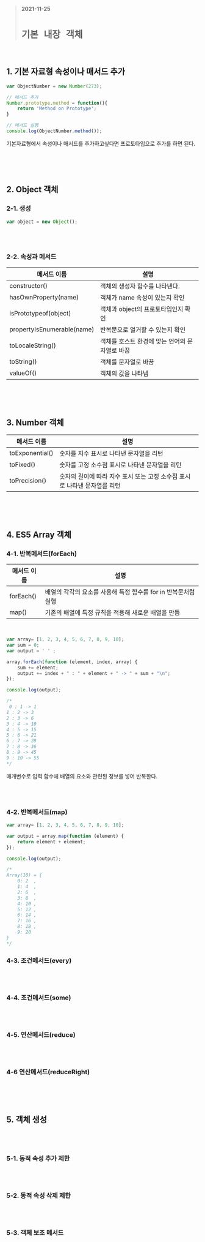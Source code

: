 > __2021-11-25__ <br/>
> # __`기본 내장 객체`__
<br>

## 1. 기본 자료형 속성이나 매서드 추가
```javascript
var ObjectNumber = new Number(273);

// 메서드 추가
Number.prototype.method = function(){
    return 'Method on Prototype';
}

// 메서드 실행
console.log(ObjectNumber.method()); 
```
기본자료형에서 속성이나 매서드를 추가하고싶다면 프로토타입으로 추가를 하면 된다.

<br><br><br>

## 2. Object 객체
### 2-1. 생성
```javascript
var object = new Object();
```

<br><br>

### 2-2. 속성과 메서드
|메서드 이름|설명|
|----------|----|
|constructor()|객체의 생성자 함수를 나타낸다.|
|hasOwnProperty(name)|객체가 name 속성이 있는지 확인|
|isPrototypeof(object)|객체과 object의 프로토타입인지 확인|
|propertyIsEnumerable(name)|반복문으로 열거할 수 있는지 확인|
|toLocaleString()|객체를 호스트 환경에 맞는 언어의 문자열로 바꿈|
|toString()|객체를 문자열로 바꿈|
|valueOf()|객체의 값을 나타냄|

<br><br><br>

## 3. Number 객체
|메서드 이름|설명|
|----------|----|
|toExponential()|숫자를 지수 표시로 나타낸 문자열을 리턴|
|toFixed()|숫자를 고정 소수점 표시로 나타낸 문자열을 리턴|
|toPrecision()|숫자의 길이에 따라 지수 표시 또는 고정 소수점 표시로 나타낸 문자열를 리턴|

<br><br><br>



## 4. ES5 Array 객체
### 4-1. 반복메서드(forEach)
|메서드 이름|설명|
|----------|----|
|forEach()|배열의 각각의 요소를 사용해 특정 함수를 for in 반복문처럼 실행|
|map()|기존의 배열에 특정 규칙을 적용해 새로운 배열을 만듬|

<br>

```javascript
var array= [1, 2, 3, 4, 5, 6, 7, 8, 9, 10];
var sum = 0;
var output = ' ' ;

array.forEach(function (element, index, array) {
    sum += element;
    output += index + " : " + element + " -> " + sum + "\n"; 
});

console.log(output);

/*
 0 : 1 -> 1
1 : 2 -> 3
2 : 3 -> 6
3 : 4 -> 10
4 : 5 -> 15
5 : 6 -> 21
6 : 7 -> 28
7 : 8 -> 36
8 : 9 -> 45
9 : 10 -> 55
*/
```
매개변수로 입력 함수에 배열의 요소와 관련된 정보를 넣어 반복한다.

<br><br>

### 4-2. 반복메서드(map)
```javascript
var array= [1, 2, 3, 4, 5, 6, 7, 8, 9, 10];

var output = array.map(function (element) {
    return element + element;
});

console.log(output);

/*
Array(10) = {
    0: 2  ,
    1: 4  ,
    2: 6  ,
    3: 8  ,
    4: 10 ,
    5: 12 ,
    6: 14 ,
    7: 16 ,
    8: 18 ,
    9: 20 
}
*/
```

### 4-3. 조건메서드(every)


<br><br>

### 4-4. 조건메서드(some)


<br><br>

### 4-5. 연산메서드(reduce)


<br><br>

### 4-6 연산메서드(reduceRight)


<br><br><br>

## 5. 객체 생성

<br><br>

### 5-1. 동적 속성 추가 제한

<br><br>

### 5-2. 동적 속성 삭제 제한

<br><br>

### 5-3. 객체 보조 메서드

<br><br>

